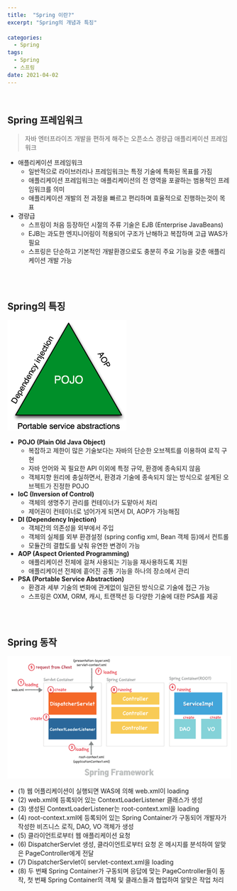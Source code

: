 ```yaml
---
title:  "Spring 이란?"
excerpt: "Spring의 개념과 특징"

categories:
  - Spring
tags:
  - Spring
  - 스프링
date: 2021-04-02
---
```

<br>

## Spring 프레임워크
> 자바 엔터프라이즈 개발을 편하게 해주는 오픈소스 경량급 애플리케이션 프레임워크

- 애플리케이션 프레임워크
  - 일반적으로 라이브러리나 프레임워크는 특정 기술에 특화된 목표를 가짐
  - 애플리케이션 프레임워크는 애플리케이션의 전 영역을 포괄하는 범용적인 프레임워크를 의미
  - 애플리케이션 개발의 전 과정을 빠르고 편리하며 효율적으로 진행하는것이 목표
- 경량급
  - 스프링이 처음 등장하던 시절의 주류 기술은 EJB (Enterprise JavaBeans)
  - EJB는 과도한 엔지니어링이 적용되어 구조가 난해하고 복잡하며 고급 WAS가 필요
  - 스프링은 단순하고 기본적인 개발환경으로도 충분히 주요 기능을 갖춘 애플리케이션 개발 가능
  
<br><br>

## Spring의 특징
![Image Alt 텍스트](/assets/img/spring1.png)
- **POJO (Plain Old Java Object)**
  - 복잡하고 제한이 많은 기술보다는 자바의 단순한 오브젝트를 이용하여 로직 구현
  - 자바 언어와 꼭 필요한 API 이외에 특정 규약, 환경에 종속되지 않음
  - 객체지향 원리에 충실하면서, 환경과 기술에 종속되지 않는 방식으로 설계된 오브젝트가 진정한 POJO
- **IoC (Inversion of Control)**
  - 객체의 생명주기 관리를 컨테이너가 도맡아서 처리
  - 제어권이 컨테이너로 넘어가게 되면서 DI, AOP가 가능해짐
- **DI (Dependency Injection)**
  - 객체간의 의존성을 외부에서 주입
  - 객체의 실체를 외부 환경설정 (spring config xml, Bean 객체 등)에서 컨트롤
  - 모듈간의 결합도를 낮춰 유연한 변경이 가능
- **AOP (Aspect Oriented Programming)**
  - 애플리케이션 전체에 걸쳐 사용되는 기능을 재사용하도록 지원
  - 애플리케이션 전체에 흩어진 공통 기능을 하나의 장소에서 관리
- **PSA (Portable Service Abstraction)**
  - 환경과 세부 기술의 변화에 관계없이 일관된 방식으로 기술에 접근 가능
  - 스프링은 OXM, ORM, 캐시, 트랜잭션 등 다양한 기술에 대한 PSA를 제공
  
<br><br>

## Spring 동작
![Image Alt 텍스트](/assets/img/spring2.png)
- (1) 웹 어플리케이션이 실행되면 WAS에 의해 web.xml이 loading
- (2) web.xml에 등록되어 있는 ContextLoaderListener 클래스가 생성
- (3) 생성된 ContextLoaderListener는 root-context.xml을 loading
- (4) root-context.xml에 등록되어 있는 Spring Container가 구동되어 개발자가 작성한 비즈니스 로직, DAO, VO 객체가 생성
- (5) 클라이언트로부터 웹 애플리케이션 요청
- (6) DispatcherServlet 생성, 클라이언트로부터 요청 온 메시지를 분석하여 알맞은 PageController에게 전달
- (7) DispatcherServlet이 servlet-context.xml을 loading
- (8) 두 번째 Spring Container가 구동되며 응답에 맞는 PageController들이 동작, 첫 번째 Spring Container의 객체 및 클래스들과 협업하여 알맞은 작업 처리


